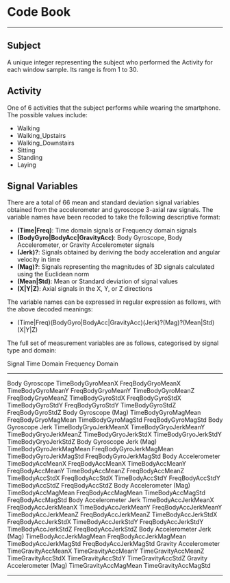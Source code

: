 
# Code Book

-----

## Subject

A unique integer representing the subject who performed the Activity for each window sample.  Its range is from 1 to 30.

## Activity

One of 6 activities that the subject performs while wearing the smartphone.  The possible values include:

* Walking
* Walking_Upstairs
* Walking_Downstairs
* Sitting
* Standing
* Laying

## Signal Variables

There are a total of 66 mean and standard deviation signal variables obtained from the accelerometer and gyroscope 3-axial raw signals.  The variable names have been recoded to take the following descriptive format:

* **(Time|Freq)**: Time domain signals or Frequency domain signals
* **(BodyGyro|BodyAcc|GravityAcc)**: Body Gyroscope, Body Accelerometer, or Gravity Accelerometer signals
* **(Jerk)?**: Signals obtained by deriving the body acceleration and angular velocity in time
* **(Mag)?**: Signals representing the magnitudes of 3D signals calculated using the Euclidean norm
* **(Mean|Std)**: Mean or Standard deviation of signal values
* **(X|Y|Z)**: Axial signals in the X, Y, or Z directions

The variable names can be expressed in regular expression as follows, with the above decoded meanings:

* (Time|Freq)(BodyGyro|BodyAcc|GravityAcc)(Jerk)?(Mag)?(Mean|Std)(X|Y|Z)

The full set of measurement variables are as follows, categorised by signal type and domain:

Signal                              Time Domain               Frequency Domain
----------------------------------- ------------------------- -------------------------
Body Gyroscope                      TimeBodyGyroMeanX         FreqBodyGryoMeanX
                                    TimeBodyGyroMeanY         FreqBodyGryoMeanY
                                    TimeBodyGyroMeanZ         FreqBodyGryoMeanZ
                                    TimeBodyGyroStdX          FreqBodyGyroStdX
                                    TimeBodyGyroStdY          FreqBodyGyroStdY
                                    TimeBodyGyroStdZ          FreqBodyGyroStdZ
Body Gyroscope (Mag)                TimeBodyGyroMagMean       FreqBodyGryoMagMean
                                    TimeBodyGyroMagStd        FreqBodyGyroMagStd
Body Gyroscope Jerk                 TimeBodyGryoJerkMeanX
                                    TimeBodyGryoJerkMeanY
                                    TimeBodyGryoJerkMeanZ
                                    TimeBodyGryoJerkStdX
                                    TimeBodyGryoJerkStdY
                                    TimeBodyGryoJerkStdZ
Body Gyroscope Jerk (Mag)           TimeBodyGyroJerkMagMean   FreqBodyGyroJerkMagMean
                                    TimeBodyGyroJerkMagStd    FreqBodyGyroJerkMagStd
Body Accelerometer                  TimeBodyAccMeanX          FreqBodyAccMeanX
                                    TimeBodyAccMeanY          FreqBodyAccMeanY
                                    TimeBodyAccMeanZ          FreqBodyAccMeanZ
                                    TimeBodyAccStdX           FreqBodyAccStdX
                                    TimeBodyAccStdY           FreqBodyAccStdY
                                    TimeBodyAccStdZ           FreqBodyAccStdZ
Body Accelerometer (Mag)            TimeBodyAccMagMean        FreqBodyAccMagMean
                                    TimeBodyAccMagStd         FreqBodyAccMagStd
Body Accelerometer Jerk             TimeBodyAccJerkMeanX      FreqBodyAccJerkMeanX
                                    TimeBodyAccJerkMeanY      FreqBodyAccJerkMeanY
                                    TimeBodyAccJerkMeanZ      FreqBodyAccJerkMeanZ
                                    TimeBodyAccJerkStdX       FreqBodyAccJerkStdX
                                    TimeBodyAccJerkStdY       FreqBodyAccJerkStdY
                                    TimeBodyAccJerkStdZ       FreqBodyAccJerkStdZ
Body Accelerometer Jerk (Mag)       TimeBodyAccJerkMagMean    FreqBodyAccJerkMagMean
                                    TimeBodyAccJerkMagStd     FreqBodyAccJerkMagStd
Gravity Accelerometer               TimeGravityAccMeanX
                                    TimeGravityAccMeanY
                                    TimeGravityAccMeanZ
                                    TimeGravityAccStdX
                                    TimeGravityAccStdY
                                    TimeGravityAccStdZ
Gravity Accelerometer (Mag)         TimeGravityAccMagMean
                                    TimeGravityAccMagStd
----------------------------------- ------------------------- -------------------------

